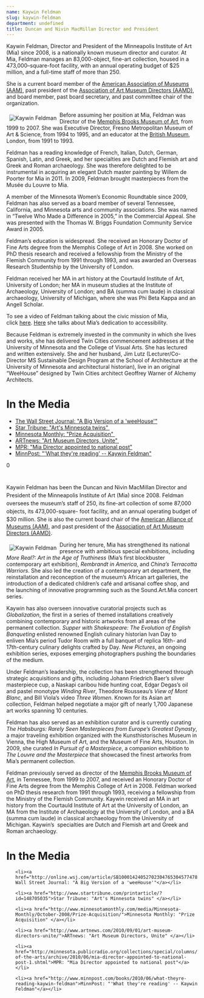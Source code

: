 ```yaml
---
name: Kaywin Feldman
slug: kaywin-feldman
department: undefined
title: Duncan and Nivin MacMillan Director and President
---
```


<p>Kaywin Feldman, Director and President of the Minneapolis Institute of Art (Mia) since 2008, is a nationally known museum director and curator. At Mia, Feldman manages an 83,000-object, fine-art collection, housed in a 473,000–square-foot facility, with an annual operating budget of $25 million, and a full-time staff of more than 250.</p>

<p>She is a current board member of the <a href="http://www.aam-us.org/">American Association of Museums (AAM)</a>, past president of the <a href="http://www.aamd.org/">Association of Art Museum Directors (AAMD)</a>, and board member, past board secretary, and past committee chair of the organization.</p>

<p><img alt="Kaywin Feldman" src="http://www.artsmia.org/UserFiles/Image/about-the-museum/kaywin.jpg" align="left" hspace="8" vspace="8" />Before assuming her position at Mia, Feldman was Director of the <a href="http://brooksmuseum.org/">Memphis Brooks Museum of Art</a>, from 1999 to 2007. She was Executive Director, Fresno Metropolitan Museum of Art &amp; Science, from 1994 to 1995, and an educator at the <a href="http://www.britishmuseum.org/">British Museum</a>, London, from 1991 to 1993.</p>

<p>Feldman has a reading knowledge of French, Italian, Dutch, German, Spanish, Latin, and Greek, and her specialties are Dutch and Flemish art and Greek and Roman archaeology. She was therefore delighted to be instrumental in acquiring an elegant Dutch master painting by Willem de Poorter for Mia in 2011. In 2009, Feldman brought masterpieces from the Musée du Louvre to Mia.</p>

<p>A member of the Minnesota Women’s Economic Roundtable since 2009, Feldman has also served as a board member of several Tennessee, California, and Minnesota arts and community associations. She was named in “Twelve Who Made a Difference in 2005,” in the Commercial Appeal. She was presented with the Thomas W. Briggs Foundation Community Service Award in 2005.</p>

<p>Feldman’s education is widespread. She received an Honorary Doctor of Fine Arts degree from the Memphis College of Art in 2008. She worked on PhD thesis research and received a fellowship from the Ministry of the Flemish Community from 1991 through 1993, and was awarded an Overseas Research Studentship by the University of London.</p>

<p>Feldman received her MA in art history at the Courtauld Institute of Art, University of London; her MA in museum studies at the Institute of Archaeology, University of London; and BA (summa cum laude) in classical archaeology, University of Michigan, where she was Phi Beta Kappa and an Angell Scholar.</p>

<p>To see a video of Feldman talking about the civic mission of Mia, click <a href="http://vimeo.com/5964435">here</a>. <a href="http://vimeo.com/5964444">Here</a> she talks about Mia’s dedication to accessibility.</p>

<p>Because Feldman is extremely invested in the community in which she lives and works, she has delivered Twin Cities commencement addresses at the University of Minnesota and the College of Visual Arts. She has lectured and written extensively. She and her husband, Jim Lutz (Lecturer/Co-Director MS Sustainable Design Program at the School of Architecture at the University of Minnesota and architectural historian), live in an original “WeeHouse” designed by Twin Cities architect Geoffrey Warner of Alchemy Architects.</p>

# In the Media

<ul>

<li><a href="http://online.wsj.com/article/SB10001424052702304765304577478980135199406.html">The Wall Street Journal: "A Big Version of a 'weeHouse'"</a> </li>

<li><a href="http://www.startribune.com/printarticle/?id=148705035">Star Tribune: "Art's Minnesota twins" </a></li>

<li><a href="http://www.minnesotamonthly.com/media/Minnesota-Monthly/October-2008/Prize-Acquisition/">Minnesota Monthly: "Prize Acquisition" </a></li>

<li><a href="http://www.artnews.com/2010/09/01/art-museum-directors-unite/">ARTnews: "Art Museum Directors, Unite" </a></li>

<li><a href="http://minnesota.publicradio.org/collections/special/columns/state-of-the-arts/archive/2010/06/mia-director-appointed-to-national-post-1.shtml">MPR: "Mia Director appointed to national post"</a> </li>

<li><a href="http://www.minnpost.com/books/2010/06/what-theyre-reading-kaywin-feldman">MinnPost: "'What they're reading' -- Kaywin Feldman"</a></li>

</ul>

0

#

<div title="Page 1">



<span style="line-height: 1.5em;">Kaywin Feldman has been the </span><span class="s1">Duncan and Nivin MacMillan Director and President</span><span style="line-height: 1.5em;"> of the Minneapolis Institute of Art (Mia) since 2008. Feldman oversees the museum’s staff of 250, its fine-art collection of some 87,000 objects, its 473,000-square- foot facility, and an annual operating budget of $30 million. She is also the current board chair of the </span><a href="http://www.aam-us.org/">American Alliance of Museums (AAM)</a>, and past president of the <a href="http://www.aamd.org/">Association of Art Museum Directors (AAMD)</a>.



<img src="http://www.artsmia.org/UserFiles/Image/about-the-museum/kaywin.jpg" alt="Kaywin Feldman" align="left" hspace="8" vspace="8" />



During her tenure, Mia has strengthened its national presence with ambitious special exhibitions, including <em>More Real?: Art in the Age of Truthiness</em> (Mia’s first blockbuster contemporary art exhibition), <em>Rembrandt in America</em>, and <em>China’s Terracotta Warriors</em>. She also led the creation of a contemporary art department, the reinstallation and reconception of the museum’s African art galleries, the introduction of a dedicated children’s café and artisanal coffee shop, and the launching of innovative programming such as the Sound.Art.Mia concert series.



Kaywin has also overseen innovative curatorial projects such as <em>Globalization</em>, the first in a series of themed installations creatively combining contemporary and historic artworks from all areas of the permanent collection. <em>Supper with Shakespeare: The Evolution of English Banqueting</em> enlisted renowned English culinary historian Ivan Day to enliven Mia’s period Tudor Room with a full banquet of replica 16th- and 17th-century culinary delights crafted by Day. <em>New Pictures</em>, an ongoing exhibition series, exposes emerging photographers pushing the boundaries of the medium.



Under Feldman’s leadership, the collection has been strengthened through strategic acquisitions and gifts, including Johann Friedrich Baer’s silver masterpiece cup, a Naskapi caribou hide hunting coat, Edgar Degas’s oil and pastel monotype <em>Winding River</em>, Theodore Rousseau’s <em>View of Mont Blanc</em>, and Bill Viola’s video <em>Three Women</em>. Known for its Asian art collection, Feldman helped negotiate a major gift of nearly 1,700 Japanese art works spanning 10 centuries.



Feldman has also served as an exhibition curator and is currently curating <em>The Habsburgs: Rarely Seen Masterpieces from Europe’s Greatest Dynasty</em>, a major traveling exhibition organized with the Kunsthistorisches Museum in Vienna, the High Museum of Art, and the Museum of Fine Arts, Houston. In 2009, she curated <em>In Pursuit of a Masterpiece</em>, a companion exhibition to <em>The Louvre and the Masterpiece</em> that showcased the finest artworks from Mia’s permanent collection.



Feldman previously served as director of the <a href="http://brooksmuseum.org/">Memphis Brooks Museum of Art</a>, in Tennessee, from 1999 to 2007, and received an Honorary Doctor of Fine Arts degree from the Memphis College of Art in 2008. Feldman worked on PhD thesis research from 1991 through 1993, receiving a fellowship from the Ministry of the Flemish Community. Kaywin received an MA in art history from the Courtauld Institute of Art at the University of London, an MA from the Institute of Archaeology at the University of London, and a BA (summa cum laude) in classical archaeology from the University of Michigan. Kaywin’s  specialties are Dutch and Flemish art and Greek and Roman archaeology.



</div>

# In the Media

<ul>

	<li><a href="http://online.wsj.com/article/SB10001424052702304765304577478980135199406.html">The Wall Street Journal: "A Big Version of a 'weeHouse'"</a></li>

	<li><a href="http://www.startribune.com/printarticle/?id=148705035">Star Tribune: "Art's Minnesota twins" </a></li>

	<li><a href="http://www.minnesotamonthly.com/media/Minnesota-Monthly/October-2008/Prize-Acquisition/">Minnesota Monthly: "Prize Acquisition" </a></li>

	<li><a href="http://www.artnews.com/2010/09/01/art-museum-directors-unite/">ARTnews: "Art Museum Directors, Unite" </a></li>

	<li><a href="http://minnesota.publicradio.org/collections/special/columns/state-of-the-arts/archive/2010/06/mia-director-appointed-to-national-post-1.shtml">MPR: "Mia Director appointed to national post"</a></li>

	<li><a href="http://www.minnpost.com/books/2010/06/what-theyre-reading-kaywin-feldman">MinnPost: "'What they're reading' -- Kaywin Feldman"</a></li>

</ul>
